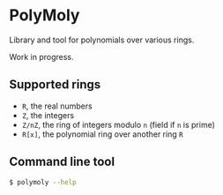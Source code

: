 # PolyMoly
Library and tool for polynomials over various rings.

Work in progress.

## Supported rings
- `R`, the real numbers
- `Z`, the integers
- `Z/nZ`, the ring of integers modulo `n` (field if `n` is prime)
- `R[x]`, the polynomial ring over another ring `R`

## Command line tool
```sh
$ polymoly --help
```
